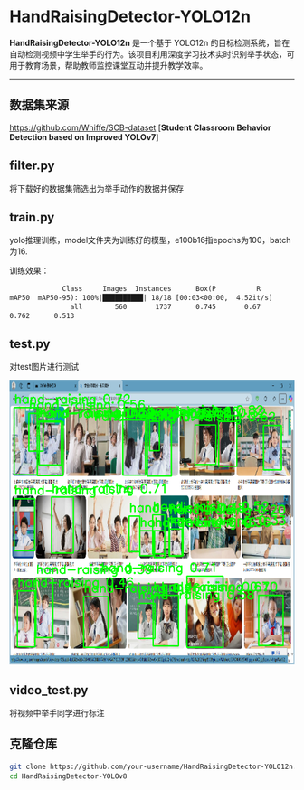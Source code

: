 # HandRaisingDetector-YOLO12n

**HandRaisingDetector-YOLO12n** 是一个基于 YOLO12n 的目标检测系统，旨在自动检测视频中学生举手的行为。该项目利用深度学习技术实时识别举手状态，可用于教育场景，帮助教师监控课堂互动并提升教学效率。

---

## 数据集来源
https://github.com/Whiffe/SCB-dataset
   [**Student Classroom Behavior Detection based on Improved YOLOv7**]

## filter.py

将下载好的数据集筛选出为举手动作的数据并保存

## train.py

yolo推理训练，model文件夹为训练好的模型，e100b16指epochs为100，batch为16.

训练效果：


                 Class     Images  Instances      Box(P          R      mAP50  mAP50-95): 100%|██████████| 18/18 [00:03<00:00,  4.52it/s]
                   all        560       1737      0.745       0.67      0.762      0.513

## test.py

对test图片进行测试

![1](https://github.com/1527171/HandRaisingDetector-YOLO12n/blob/master/test_out/4.png)


## video_test.py

将视频中举手同学进行标注

## 克隆仓库
```bash
git clone https://github.com/your-username/HandRaisingDetector-YOLO12n.git
cd HandRaisingDetector-YOLOv8

